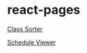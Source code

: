 # react-pages


[Class Sorter](https://leol15.github.io/react-pages/Class%20Sorter/build/)

[Schedule Viewer](https://leol15.github.io/react-pages/Schedule%20Viewer/build/)
